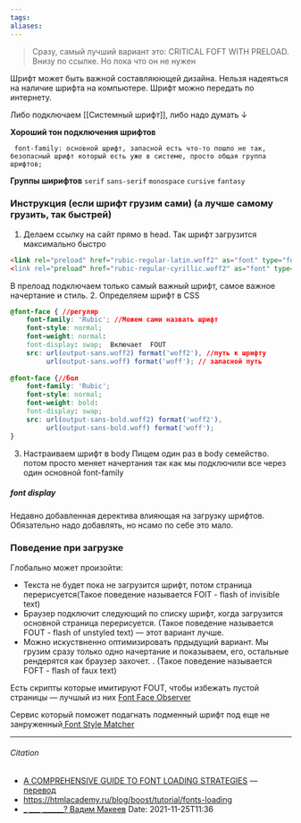 ```yaml
---
tags: 
aliases: 
---
```

>Сразу, самый лучший вариант это: CRITICAL FOFT WITH PRELOAD. Внизу по ссылке. Но пока что он не нужен

Шрифт может быть важной составляюющей дизайна. Нельзя надеяться на наличие шрифта на компьютере. Шрифт можно передать по интернету.

Либо подключаем [[Системный шрифт]], либо надо думать ↓

**Хороший тон подключения шрифтов**
```
 font-family: основной шрифт, запасной есть что-то пошло не так, безопасный шрифт который есть уже в системе, просто общая группа шрифтов;
```
**Группы ширифтов**
`serif`
`sans-serif`
`monospace`
`cursive`
`fantasy`

### Инструкция (если шрифт грузим сами) (а лучше самому грузить, так быстрей)
1. Делаем ссылку на сайт прямо в head. Так шрифт загрузится максимально быстро
```html //два шрифта, для примера чтоу нас етсь сабсеттинг (из большого шрифта взяли разные кусочки) обычно это не надо
<link rel="preload" href="rubic-regular-latin.woff2" as="font" type="font/woff2 crossorigin>
<link rel="preload" href="rubic-regular-cyrillic.woff2" as="font" type="font/woff2 crossorigin>

```
В прелоад подключаем только самый важный шрифт, самое важное начертание и стиль.
2. Определяем шрифт в CSS
```css
@font-face { //регуляр
    font-family: 'Rubic'; //Можем сами назвать шрифт
	font-style: normal;
	font-weight: normal:
	font-display: swap;  Включает  FOUT
    src: url(output-sans.woff2) format('woff2'), //путь к шрифту
		 url(output-sans.woff) format('woff'); // запасной путь
		 
@font-face {//бол
    font-family: 'Rubic'; 
	font-style: normal;
	font-weight: bold:
	font-display: swap; 
    src: url(output-sans-bold.woff2) format('woff2'), 
		 url(output-sans-bold.woff) format('woff');		 	
}
```
3. Настраиваем шрифт в body 
Пищем один раз в body семейство. потом просто меняет начертания так как мы подключили все через один основной font-family

##### font display
Недавно добавленная деректива влияющая на загрузку шрифтов. Обязательно надо добавлять, но нсамо по себе это мало.

### Поведение при загрузке
Глобально может произойти:
- Текста не будет пока не загрузится шрифт, потом страница перерисуется(Такое поведение называется FOIT - flash of invisible text)
- Браузер подключит следующий по списку шрифт, когда загрузится основной страница перерисуется. (Такое поведение называется FOUT - flash of unstyled text) — этот вариант лучше.
- Можно искуствненно оптимизировать прдыдущий вариант. Мы грузим сразу только одно начертание и показываем, его, остальные рендерятся как браузер захочет.  . (Такое поведение называется FOFT - flash of faux text)

Есть скрипты которые имитируют FOUT, чтобы избежать пустой страницы — лучшый из них [Font Face Observer](https://fontfaceobserver.com/)

Сервис который поможет подагнать подменный шрифт под еще не занруженный[ Font Style Matcher ](https://meowni.ca/font-style-matcher/)

---
###### Citation

- [A COMPREHENSIVE GUIDE TO FONT LOADING STRATEGIES](https://www.zachleat.com/web/comprehensive-webfonts/#font-display) — [перевод](https://css-live.ru/articles/ischerpyvayushhee-rukovodstvo-po-strategiyam-zagruzki-veb-shriftov.html)
- https://htmlacademy.ru/blog/boost/tutorial/fonts-loading
- [_ ___ ______? Вадим Макеев](https://www.youtube.com/watch?v=uI3Q5m9xkkw)
Date: 2021-11-25T11:36